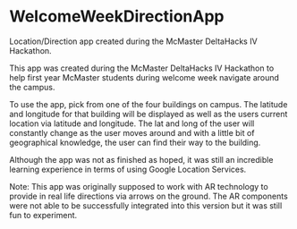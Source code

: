 # WelcomeWeekDirectionApp
Location/Direction app created during the McMaster DeltaHacks IV Hackathon.

This app was created during the McMaster DeltaHacks IV Hackathon to help first year McMaster students during welcome week navigate around the campus. 

To use the app, pick from one of the four buildings on campus. The latitude and longitude for that building will be displayed as well as the users current location via latitude and longitude. The lat and long of the user will constantly change as the user moves around and with a little bit of geographical knowledge, the user can find their way to the building.

Although the app was not as finished as hoped, it was still an incredible learning experience in terms of using Google Location Services.


Note: This app was originally supposed to work with AR technology to provide in real life directions via arrows on the ground. The AR components were not able to be successfully integrated into this version but it was still fun to experiment.
